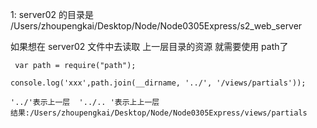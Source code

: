 

1: server02 的目录是
    /Users/zhoupengkai/Desktop/Node/Node0305Express/s2_web_server

   如果想在 server02 文件中去读取 上一层目录的资源 就需要使用 path了

     var path = require("path");

    console.log('xxx',path.join(__dirname, '../', '/views/partials'));

    '../'表示上一层  '../.. '表示上上一层
    结果:/Users/zhoupengkai/Desktop/Node/Node0305Express/views/partials

